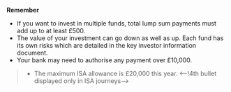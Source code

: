 **Remember**
+ If you want to invest in multiple funds, total lump sum payments must add up to at least £500.
+ The value of your investment can go down as well as up. Each fund has its own risks which are detailed in the key investor information document.
+ Your bank may need to authorise any payment over £10,000.
> + The maximum ISA allowance is £20,000 this year. <--!4th bullet displayed only in ISA journeys-->
